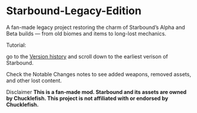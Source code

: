 # Starbound-Legacy-Edition
A fan-made legacy project restoring the charm of Starbound’s Alpha and Beta builds — from old biomes and items to long-lost mechanics.


Tutorial:

go to the [Version history](https://starbounder.org/Version_history) and scroll down to the earliest verison of Starbound.

Check the Notable Changes notes to see added weapons, removed assets, and other lost content.

Disclaimer
**This is a fan-made mod. Starbound and its assets are owned by Chucklefish. This project is not affiliated with or endorsed by Chucklefish.**
